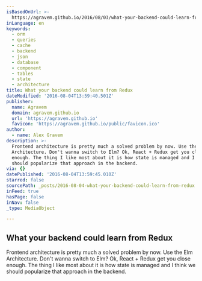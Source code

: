 ```yaml
---
isBasedOnUrl: >-
  https://agravem.github.io/2016/08/03/what-your-backend-could-learn-from-redux.html
inLanguage: en
keywords:
  - orm
  - queries
  - cache
  - backend
  - json
  - database
  - component
  - tables
  - state
  - architecture
title: What your backend could learn from Redux
dateModified: '2016-08-04T13:59:40.501Z'
publisher:
  name: Agravem
  domain: agravem.github.io
  url: 'https://agravem.github.io'
  favicon: 'https://agravem.github.io/public/favicon.ico'
author:
  - name: Alex Gravem
description: >-
  Frontend architecture is pretty much a solved problem by now. Use the Elm
  Architecture. Don't wanna switch to Elm? Ok, React + Redux get you close
  enough. The thing I like most about it is how state is managed and I think we
  should popularize that approach in the backend.
via: {}
datePublished: '2016-08-04T13:59:45.010Z'
starred: false
sourcePath: _posts/2016-08-04-what-your-backend-could-learn-from-redux.md
inFeed: true
hasPage: false
inNav: false
_type: MediaObject

---
```

<article style=""><h1>What your backend could learn from Redux</h1><p>Frontend architecture is pretty much a solved problem by now. Use the Elm Architecture. Don't wanna switch to Elm? Ok, React + Redux get you close enough. The thing I like most about it is how state is managed and I think we should popularize that approach in the backend.</p></article>
